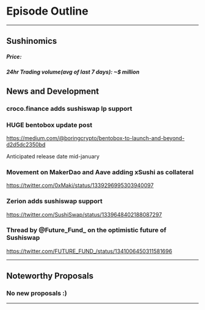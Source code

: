 #  Episode  Outline

* * *

## Sushinomics
##### Price: 
>


##### 24hr Trading volume(avg of last 7 days): ~$ million



## News and Development

### croco.finance adds sushiswap lp support


### HUGE bentobox update post
https://medium.com/@boringcrypto/bentobox-to-launch-and-beyond-d2d5dc2350bd 

Anticipated release date mid-january 


### Movement on MakerDao and Aave adding xSushi as collateral 
https://twitter.com/0xMaki/status/1339296995303940097


### Zerion adds sushiswap support 
https://twitter.com/SushiSwap/status/1339648402188087297


### Thread by @Future_Fund_ on the optimistic future of Sushiswap
https://twitter.com/FUTURE_FUND_/status/1341006450311581696



* * *

## Noteworthy Proposals

### No new proposals :) 
***

